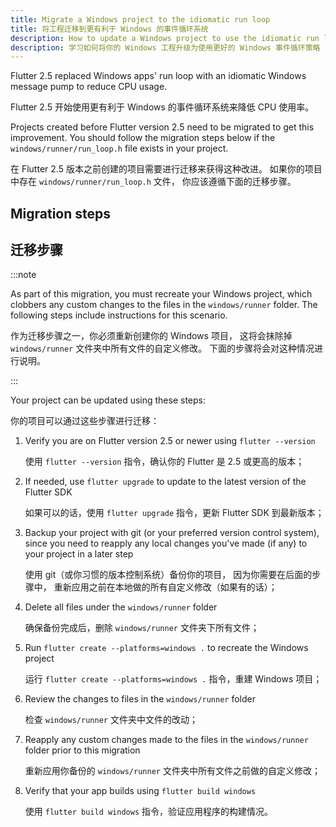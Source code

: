 ```yaml
---
title: Migrate a Windows project to the idiomatic run loop
title: 将工程迁移到更有利于 Windows 的事件循环系统
description: How to update a Windows project to use the idiomatic run loop
description: 学习如何将你的 Windows 工程升级为使用更好的 Windows 事件循环策略
---
```


Flutter 2.5 replaced Windows apps' run loop with an idiomatic
Windows message pump to reduce CPU usage.

Flutter 2.5 开始使用更有利于 Windows 的事件循环系统来降低 CPU 使用率。

Projects created before Flutter version 2.5 need to be
migrated to get this improvement. You should follow the
migration steps below if the `windows/runner/run_loop.h`
file exists in your project.

在 Flutter 2.5 版本之前创建的项目需要进行迁移来获得这种改进。
如果你的项目中存在 `windows/runner/run_loop.h` 文件，
你应该遵循下面的迁移步骤。

## Migration steps

## 迁移步骤

:::note

As part of this migration, you must recreate your Windows project,
which clobbers any custom changes to the
files in the `windows/runner` folder.  The following steps
include instructions for this scenario.

作为迁移步骤之一，你必须重新创建你的 Windows 项目，
这将会抹除掉 `windows/runner` 文件夹中所有文件的自定义修改。
下面的步骤将会对这种情况进行说明。

:::

Your project can be updated using these steps:

你的项目可以通过这些步骤进行迁移：

1. Verify you are on Flutter version 2.5 or newer using `flutter --version`

   使用 `flutter --version` 指令，确认你的 Flutter 是 2.5 或更高的版本；

2. If needed, use `flutter upgrade` to update to the latest version of the
   Flutter SDK

   如果可以的话，使用 `flutter upgrade` 指令，更新 Flutter SDK 到最新版本；

3. Backup your project with git (or your preferred version control system),
   since you need to reapply any local changes you've made (if any) to your
   project in a later step

   使用 git（或你习惯的版本控制系统）备份你的项目，
   因为你需要在后面的步骤中，
   重新应用之前在本地做的所有自定义修改（如果有的话）；

4. Delete all files under the `windows/runner` folder

   确保备份完成后，删除 `windows/runner` 文件夹下所有文件；

5. Run `flutter create --platforms=windows .` to recreate the Windows project

   运行 `flutter create --platforms=windows .` 指令，重建 Windows 项目；

6. Review the changes to files in the `windows/runner` folder

   检查 `windows/runner` 文件夹中文件的改动；

7. Reapply any custom changes made to the files in the
   `windows/runner` folder prior to this migration

   重新应用你备份的 `windows/runner` 文件夹中所有文件之前做的自定义修改；

8. Verify that your app builds using `flutter build windows`

   使用 `flutter build windows` 指令，验证应用程序的构建情况。
